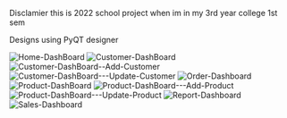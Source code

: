 Disclamier this is 2022 school project when im in my 3rd year college 1st sem

Designs using PyQT designer 

![Home-DashBoard](https://github.com/dambear/InventorySystem/assets/113430873/6a92618e-5cd8-431a-bf10-e6419d529173)
![Customer-DashBoard](https://github.com/dambear/InventorySystem/assets/113430873/ede7fec4-0e7e-4c2c-bacd-6121f2d8977d)
![Customer-DashBoard--Add-Customer](https://github.com/dambear/InventorySystem/assets/113430873/a59e1c6c-3266-4006-a68b-fdb87b4b8893)
![Customer-DashBoard---Update-Customer](https://github.com/dambear/InventorySystem/assets/113430873/0e467f22-0d2e-4ce5-8bd7-fbf0ac543b12)
![Order-Dashboard](https://github.com/dambear/InventorySystem/assets/113430873/c1bac838-6dcc-4e1d-bcc2-31fef582c92d)
![Product-DashBoard](https://github.com/dambear/InventorySystem/assets/113430873/90ab51d1-31a7-4d06-b861-dbb8e36c554c)
![Product-DashBoard---Add-Product](https://github.com/dambear/InventorySystem/assets/113430873/7406738f-f19e-49ab-9d22-c3eb9afacba3)
![Product-DashBoard---Update-Product](https://github.com/dambear/InventorySystem/assets/113430873/78b94783-0d0b-4d79-94aa-f129b2e9aea0)
![Report-Dashboard](https://github.com/dambear/InventorySystem/assets/113430873/00b5481f-71df-4e81-9987-7d7776548b15)
![Sales-Dashboard](https://github.com/dambear/InventorySystem/assets/113430873/6329d2db-3191-4293-b5fa-6a1299bf6915)
